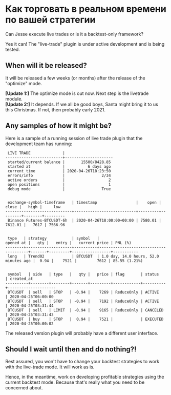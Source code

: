 # Как торговать в реальном времени по вашей стратегии

Can Jesse execute live trades or is it a backtest-only framework?

Yes it can! The "live-trade" plugin is under active development and is being tested. 

## When will it be released?
It will be released a few weeks (or months) after the release of the "optimize" mode. 

**[Update 1:]** The optimize mode is out now. Next step is the livetrade module.  
**[Update 2:]** It depends. If we all be good boys, Santa might bring it to us this Christmas. If not, then probably early 2021. 

## Any samples of how it might be?
Here is a sample of a running session of live trade plugin that the development team has running:

```
 LIVE TRADE              |
-------------------------+---------------------
 started/current balance |       15500/8428.85
 started at              |          6 days ago
 current time            | 2020-04-26T18:23:50
 errors/info             |                2/34
 active orders           |                   2
 open positions          |                   1
 debug mode              |                True


 exchange-symbol-timeframe   | timestamp                 |    open |   close |   high |     low
-----------------------------+---------------------------+---------+---------+--------+---------
 Binance Futures-BTCUSDT-6h  | 2020-04-26T18:00:00+00:00 | 7580.01 | 7612.01 |   7617 | 7566.96


 type   | strategy           | symbol   |                             opened at |   qty |   entry |   current price | PNL (%)
--------+--------------------+----------+---------------------------------------+-------+---------+-----------------+-----------
 long   | Trend02            | BTCUSDT  | 1.0 day, 14.0 hours, 52.0 minutes ago |  0.94 |    7521 |         7612 | 85.55 (1.21%)


 symbol   | side   | type   |   qty |   price | flag       | status   | created_at
----------+--------+--------+-------+---------+------------+----------+---------------------
 BTCUSDT  | sell   | STOP   | -0.94 |    7269 | ReduceOnly | ACTIVE   | 2020-04-25T06:00:00
 BTCUSDT  | sell   | STOP   | -0.94 |    7192 | ReduceOnly | ACTIVE   | 2020-04-25T03:31:44
 BTCUSDT  | sell   | LIMIT  | -0.94 |    9165 | ReduceOnly | CANCELED | 2020-04-25T03:31:43
 BTCUSDT  | buy    | STOP   |  0.94 |    7521 |            | EXECUTED | 2020-04-25T00:00:02
 ```

The released version plugin will probably have a different user interface. 


## Should I wait until then and do nothing?!
Rest assured, you won't have to change your backtest strategies to work with the live-trade mode. It will work as is. 

Hence, in the meantime, work on developing profitable strategies using the current backtest mode. Because that's really what you need to be concerned about. 